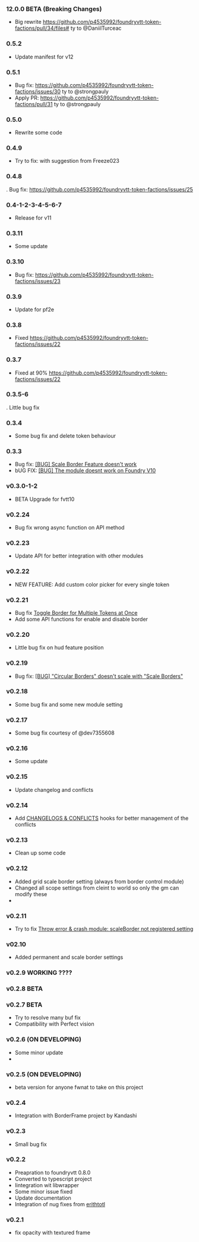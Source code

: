 ### 12.0.0 BETA (Breaking Changes)

- Big rewrite https://github.com/p4535992/foundryvtt-token-factions/pull/34/files# ty to @DaniilTurceac

### 0.5.2

- Update manifest for v12

### 0.5.1

- Bug fix: https://github.com/p4535992/foundryvtt-token-factions/issues/30 ty to @strongpauly 
- Apply PR: https://github.com/p4535992/foundryvtt-token-factions/pull/31 ty to @strongpauly 

### 0.5.0 

- Rewrite some code

### 0.4.9 

- Try to fix: with suggestion from Freeze023

### 0.4.8

. Bug fix: https://github.com/p4535992/foundryvtt-token-factions/issues/25

### 0.4-1-2-3-4-5-6-7

- Release for v11

### 0.3.11

- Some update

### 0.3.10

- Bug fix: https://github.com/p4535992/foundryvtt-token-factions/issues/23

### 0.3.9

- Update for pf2e

### 0.3.8

- Fixed  https://github.com/p4535992/foundryvtt-token-factions/issues/22

### 0.3.7

- Fixed at 90% https://github.com/p4535992/foundryvtt-token-factions/issues/22

### 0.3.5-6

. Little bug fix

### 0.3.4

- Some bug fix and delete token behaviour

### 0.3.3

- Bug fix: [[BUG] Scale Border Feature doesn't work](https://github.com/p4535992/foundryvtt-token-factions/issues/20)
- bUG FIX: [[BUG] The module doesnt work on Foundry V10](https://github.com/p4535992/foundryvtt-token-factions/issues/18)

### v0.3.0-1-2

- BETA Upgrade for fvtt10

### v0.2.24

- Bug fix wrong async function on API method

### v0.2.23

- Update API for better integration with other modules

### v0.2.22

- NEW FEATURE: Add custom color picker for every single token

### v0.2.21

- Bug fix [Toggle Border for Multiple Tokens at Once](https://github.com/p4535992/token-factions/issues/14)
- Add some API functions for enable and disable border

### v0.2.20

- Little bug fix on hud feature position

### v0.2.19

- Bug fix: [[BUG] "Circular Borders" doesn't scale with "Scale Borders"](https://github.com/p4535992/token-factions/issues/13)

### v0.2.18

- Some bug fix and some new module setting

### v0.2.17

- Some bug fix courtesy of @dev7355608

### v0.2.16

- Some update

### v0.2.15

- Update changelog and conflicts

### v0.2.14

- Add [CHANGELOGS & CONFLICTS](https://github.com/theripper93/libChangelogs) hooks for better management of the conflicts

### v0.2.13

- Clean up some code

### v0.2.12

- Added grid scale border setting (always from border control module)
- Changed all scope settings from cleint to world so only the gm can modify these
-
### v0.2.11

- Try to fix [Throw error & crash module: scaleBorder not registered setting ](https://github.com/p4535992/token-factions/issues/1)

### v02.10

- Added permanent and scale border settings

### v0.2.9 WORKING ????

### v0.2.8 BETA

### v0.2.7 BETA

- Try to resolve many buf fix
- Compatibility with Perfect vision

### v0.2.6 (ON DEVELOPING)

- Some minor update
-
### v0.2.5 (ON DEVELOPING)

- beta version for anyone fwnat to take on this project

### v0.2.4

- Integration with BorderFrame project by Kandashi

### v0.2.3

- Small bug fix

### v0.2.2

- Preapration to foundryvtt 0.8.0
- Converted to typescript project
- Iintegration wit libwrapper
- Some minor issue fixed
- Update documentation
- Integration of nug fixes from [erithtotl](https://github.com/Voldemalort/token-factions/pulls/erithtotl)

### v0.2.1

- fix opacity with textured frame
